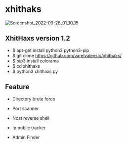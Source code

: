 # xhithaks 

![Screenshot_2022-09-28_01_10_15](https://user-images.githubusercontent.com/105418279/192693353-c16b6e14-317a-4fa2-8569-bdf55a0db2a3.png)


## XhitHaxs version 1.2


- $ apt-get install python3 python3-pip
- $ git clone https://github.com/varelvalensio/xhithaks/
- $ pip3 install colorama
- $ cd xhithaks
- $ python3 xhithaxs.py

## Feature 

- Directory brute force

- Port scanner

- Ncat reverse shell

- Ip public tracker

- Admin Finder
